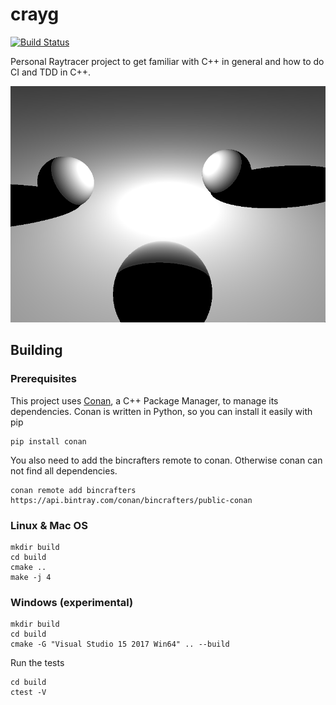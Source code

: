 # crayg
[![Build Status](https://travis-ci.com/Latios96/crayg.svg?token=fvycq6PG6anYyQZpnfAt&branch=master)](https://travis-ci.com/Latios96/crayg)

Personal Raytracer project to get familiar with C++ in general and how to do CI and TDD in C++.

![demo image](images/three_spheres.png)
## Building
### Prerequisites
This project uses [Conan](https://conan.io/), a C++ Package Manager, to manage its dependencies.
Conan is written in Python, so you can install it easily with pip
```shell
pip install conan
```
You also need to add the bincrafters remote to conan. Otherwise conan can not find all dependencies.
```shell
conan remote add bincrafters https://api.bintray.com/conan/bincrafters/public-conan
```

### Linux & Mac OS
```shell
mkdir build
cd build
cmake ..
make -j 4
```

### Windows (experimental)
```shell
mkdir build
cd build
cmake -G "Visual Studio 15 2017 Win64" .. --build
```

Run the tests
```shell
cd build
ctest -V
```


